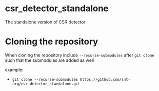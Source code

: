 # csr_detector_standalone
The standalone version of CSR detector

# Cloning the repository
When cloning the repository include `--recurse-submodules` after `git clone` such that the submodules are added as well
 
example: 
- `git clone --recurse-submodules https://github.com/snt-arg/csr_detector_standalone.git` 
